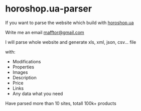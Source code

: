# horoshop.ua-parser
If you want to parse the website which build with [horoshop.ua](https://horoshop.ua)

Write me an email [mafftor@gmail.com](mailto:mafftor@gmail.com)

I will parse whole website and generate xls, xml, json, csv... file 

with:
* Modifications
* Properties 
* Images
* Description
* Price
* Links
* Any data what you need

Have parsed more than 10 sites, totall 100k+ products

